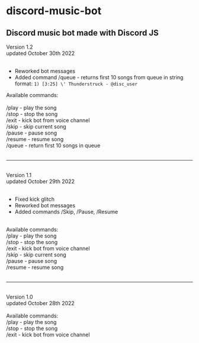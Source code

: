 # discord-music-bot
Discord music bot made with Discord JS
--------------------------------------
Version 1.2<br>
updated October 30th 2022<br>
<br>
- Reworked bot messages
- Added command /queue - returns first 10 songs from queue in string format: ```1) [3:25] \' Thunderstruck - @disc_user```

Available commands:<br><br>
  /play - play the song<br>
  /stop - stop the song<br>
  /exit - kick bot from voice channel<br>
  /skip - skip current song<br>
  /pause - pause song<br>
  /resume - resume song<br>
  /queue - return first 10 songs in queue<br>
<br>

--------------------------------------
<br>Version 1.1<br>
updated October 29th 2022<br>
<br>
- Fixed kick glitch
- Reworked bot messages
- Added commands /Skip, /Pause, /Resume
<br>
Available commands:<br>
  /play - play the song<br>
  /stop - stop the song<br>
  /exit - kick bot from voice channel<br>
  /skip - skip current song<br>
  /pause - pause song<br>
  /resume - resume song<br>
<br>

--------------------------------------
<br>Version 1.0<br>
updated October 28th 2022<br>
<br>
Available commands: <br>
  /play - play the song<br>
  /stop - stop the song<br>
  /exit - kick bot from voice channel<br>
 
